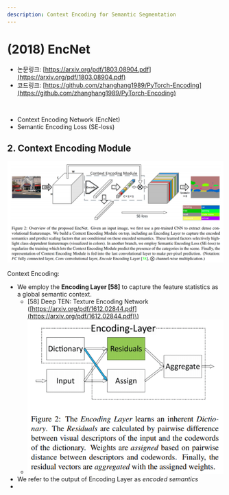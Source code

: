 ```yaml
---
description: Context Encoding for Semantic Segmentation
---
```


# \(2018\) EncNet

* 논문링크: [https://arxiv.org/pdf/1803.08904.pdf](https://arxiv.org/pdf/1803.08904.pdf)
* 코드링크: [https://github.com/zhanghang1989/PyTorch-Encoding](https://github.com/zhanghang1989/PyTorch-Encoding)

​

* Context Encoding Network \(EncNet\)
* Semantic Encoding Loss \(SE-loss\)



## 2. Context Encoding Module

![](../.gitbook/assets/image%20%2840%29.png)



Context Encoding:

* We employ the **Encoding Layer \[58\]** to capture the feature statistics as a global semantic context.
  * \[58\] Deep TEN: Texture Encoding Network \([https://arxiv.org/pdf/1612.02844.pdf](https://arxiv.org/pdf/1612.02844.pdf)\)
  * ![](../.gitbook/assets/image%20%2843%29.png)
* We refer to the output of Encoding Layer as _encoded semantics_
* 
